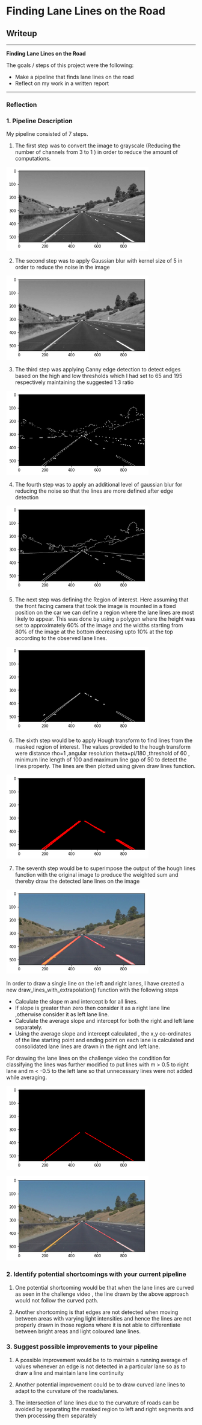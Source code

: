 # **Finding Lane Lines on the Road** 

## Writeup
---

**Finding Lane Lines on the Road**

The goals / steps of this project were the following:
* Make a pipeline that finds lane lines on the road
* Reflect on my work in a written report


[//]: # (Image References)

[image1]: ./examples/grayscale.jpg "Grayscale"
[grayscale]: ./writeup_images/grayscale.png
[blur1]: ./writeup_images/blur1.png
[cannyedge]: ./writeup_images/cannyedge.png
[blur2]: ./writeup_images/blur2.png
[roi]: ./writeup_images/roi.png
[houghv1]: ./writeup_images/hough_v1.png
[weightedv1]: ./writeup_images/weighted_v1.png
[houghv2]: ./writeup_images/houghlines.png
[weighted]: ./writeup_images/weighted.png
---

### Reflection

### 1. Pipeline Description

My pipeline consisted of 7 steps.

1. The first step was to convert the image to grayscale (Reducing the number of channels from 3 to 1 ) in order to reduce the amount of computations.

![alt text][grayscale]

2. The second step was to apply Gaussian blur with kernel size of 5 in order to reduce the noise in the image

![alt text][blur1]

3. The third step was applying Canny edge detection to detect edges based on the high and low thresholds which I had set to 65 and 195 respectively maintaining the suggested 1:3 ratio

![alt text][cannyedge]

4. The fourth step was to apply an additional level of gaussian blur for reducing the noise so that the lines are more defined after edge detection

![alt text][blur2]

5. The next step was defining the Region of interest. Here assuming that the front facing camera that took the image is mounted in a fixed position on the car we can define a region where the lane lines are most likely to appear. This was done by using a polygon where the height  was set to approximately 60% of the image and the widths starting from 80% of the image at the bottom decreasing upto 10% at the top according to the observed lane lines.

![alt text][roi]

6. The sixth step would be to apply Hough transform to find lines from the masked region of interest. The values provided to the hough transform were distance rho=1 ,angular resolution theta=pi/180 ,threshold of 60 , minimum line length of 100 and maximum line gap of 50 to detect the lines properly. The lines are then plotted using given draw lines function.

![alt text][houghv1] 

7. The seventh step would be to superimpose the output of the hough lines function with the original image to produce the weighted sum and thereby draw the detected lane lines on the image

![alt text][weightedv1] 


In order to draw a single line on the left and right lanes, I have created a new  draw_lines_with_extrapolation() function with the following steps
* Calculate the slope m and intercept b for all lines.
* If slope is greater than zero then consider it as a right lane line ,otherwise consider it as left lane line.
* Calculate the average slope and intercept for both the right and left lane separately.
* Using the average slope and intercept calculated , the x,y co-ordinates of the line starting point and ending point on each lane is calculated and consolidated lane lines are drawn in the right and left lane.

For drawing the lane lines on the challenge video the  condition for classifying the lines was further modified to put lines with m > 0.5 to right lane and  m < -0.5 to the left lane so that unnecessary lines were not added while averaging.

![alt text][houghv2] 


![alt text][weighted]



### 2. Identify potential shortcomings with your current pipeline


1. One potential shortcoming would be that when the  lane lines are curved as seen in the challenge video , the line drawn by the above approach would not follow the curved path.

2. Another shortcoming is that edges are not detected when moving between areas with varying light intensities and hence the lines are not properly drawn in those regions where it is not able to differentiate between bright areas and light coloured lane lines.



### 3. Suggest possible improvements to your pipeline

1. A possible improvement would be to to maintain a running average of  values whenever an edge is not detected in a particular lane so as to draw a line and maintain lane line continuity

2. Another potential improvement could be to draw curved lane lines to adapt to the curvature of the roads/lanes.

3. The intersection of lane lines due to the curvature of roads can be avoided by separating the masked region to left and right segments and then processing them separately
